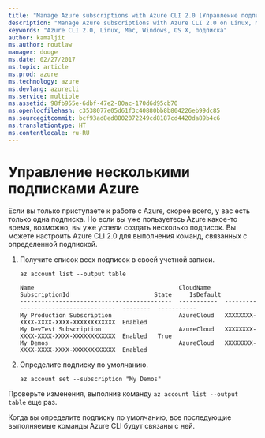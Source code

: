 ```yaml
---
title: "Manage Azure subscriptions with Azure CLI 2.0 (Управление подписками Azure с помощью Azure CLI 2.0)"
description: "Manage Azure subscriptions with Azure CLI 2.0 on Linux, Mac, or Windows (Управление подписками Azure с помощью Azure CLI 2.0 на платформах Windows, Mac или Linux)."
keywords: "Azure CLI 2.0, Linux, Mac, Windows, OS X, подписка"
author: kamaljit
ms.author: routlaw
manager: douge
ms.date: 02/27/2017
ms.topic: article
ms.prod: azure
ms.technology: azure
ms.devlang: azurecli
ms.service: multiple
ms.assetid: 98fb955e-6dbf-47e2-80ac-170d6d95cb70
ms.openlocfilehash: c3538077e05d61f3c40880bb8b804226eb99dc85
ms.sourcegitcommit: bcf93ad8ed8802072249cd8187cd4420da89b4c6
ms.translationtype: HT
ms.contentlocale: ru-RU
---
```

# <a name="manage-multiple-azure-subscriptions"></a>Управление несколькими подписками Azure

Если вы только приступаете к работе с Azure, скорее всего, у вас есть только одна подписка.
Но если вы уже пользуетесь Azure какое-то время, возможно, вы уже успели создать несколько подписок.
Вы можете настроить Azure CLI 2.0 для выполнения команд, связанных с определенной подпиской.

1. Получите список всех подписок в своей учетной записи.

   ```azurecli
   az account list --output table
   ```

   ```Output
   Name                                         CloudName    SubscriptionId                        State     IsDefault
   -------------------------------------------  -----------  ------------------------------------  --------  -----------
   My Production Subscription                   AzureCloud   XXXXXXXX-XXXX-XXXX-XXXX-XXXXXXXXXXXX  Enabled
   My DevTest Subscription                      AzureCloud   XXXXXXXX-XXXX-XXXX-XXXX-XXXXXXXXXXXX  Enabled   True
   My Demos                                     AzureCloud   XXXXXXXX-XXXX-XXXX-XXXX-XXXXXXXXXXXX  Enabled
   ```

1. Определите подписку по умолчанию.
 
   ```azurecli
   az account set --subscription "My Demos"
   ```

Проверьте изменения, выполнив команду `az account list --output table` еще раз.

Когда вы определите подписку по умолчанию, все последующие выполняемые команды Azure CLI будут связаны с ней.